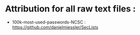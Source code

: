 # Attribution for all raw text files : 

- 100k-most-used-passwords-NCSC : https://github.com/danielmiessler/SecLists